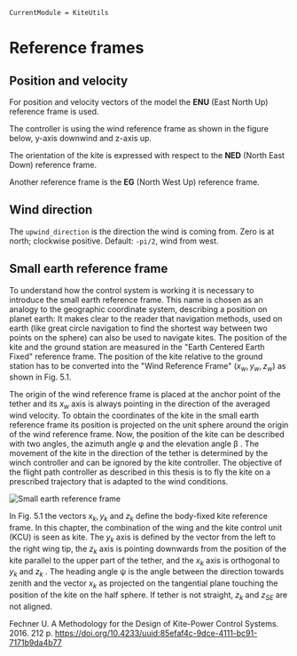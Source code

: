 ```@meta
CurrentModule = KiteUtils
```
# Reference frames

## Position and velocity
For position and velocity vectors of the model the **ENU** (East North Up) reference frame is used.

The controller is using the wind reference frame as shown in the figure below, y-axis downwind and z-axis up.

The orientation of the kite is expressed with respect to the **NED** (North East Down) reference frame.

Another reference frame is the **EG** (North West Up) reference frame. 

## Wind direction
The `upwind_direction` is the direction the wind is coming from. Zero is at north; clockwise positive. 
Default: `-pi/2`, wind from west.

## Small earth reference frame

To understand how the control system is working it is necessary to introduce the small
earth reference frame. This name is chosen as an analogy to the geographic coordinate
system, describing a position on planet earth: It makes clear to the reader that navigation
methods, used on earth (like great circle navigation to find the shortest way between two
points on the sphere) can also be used to navigate kites. The position of the kite and
the ground station are measured in the "Earth Centered Earth Fixed" reference frame.
The position of the kite relative to the ground station has to be converted into the "Wind
Reference Frame" ($x_w , y_w , z_w$) as shown in Fig. 5.1. 

The origin of the wind reference
frame is placed at the anchor point of the tether and its $x_w$ axis is always pointing in
the direction of the averaged wind velocity. To obtain the coordinates of the kite in the
small earth reference frame its position is projected on the unit sphere around the origin
of the wind reference frame. Now, the position of the kite can be described with two
angles, the azimuth angle φ and the elevation angle β . The movement of the kite in the
direction of the tether is determined by the winch controller and can be ignored by the
kite controller. The objective of the flight path controller as described in this thesis is to
fly the kite on a prescribed trajectory that is adapted to the wind conditions.

![Small earth reference frame](small_earth.png)

In Fig. 5.1 the vectors $x_k, y_k$ and $z_k$ define the body-fixed kite reference frame. In this
chapter, the combination of the wing and the kite control unit (KCU) is seen as kite.
The $y_k$ axis is defined by the vector from the left to the right wing tip, the $z_k$ axis is
pointing downwards from the position of the kite parallel to the upper part of the tether,
and the $x_k$ axis is orthogonal to $y_k$ and $z_k$ . The heading angle ψ is the angle between the
direction towards zenith and the vector $x_k$ as projected on the tangential plane touching
the position of the kite on the half sphere. If tether is not straight, $z_k$ and $z_{SE}$ are not
aligned.

Fechner U. A Methodology for the Design of Kite-Power Control Systems. 2016. 212 p. https://doi.org/10.4233/uuid:85efaf4c-9dce-4111-bc91-7171b9da4b77